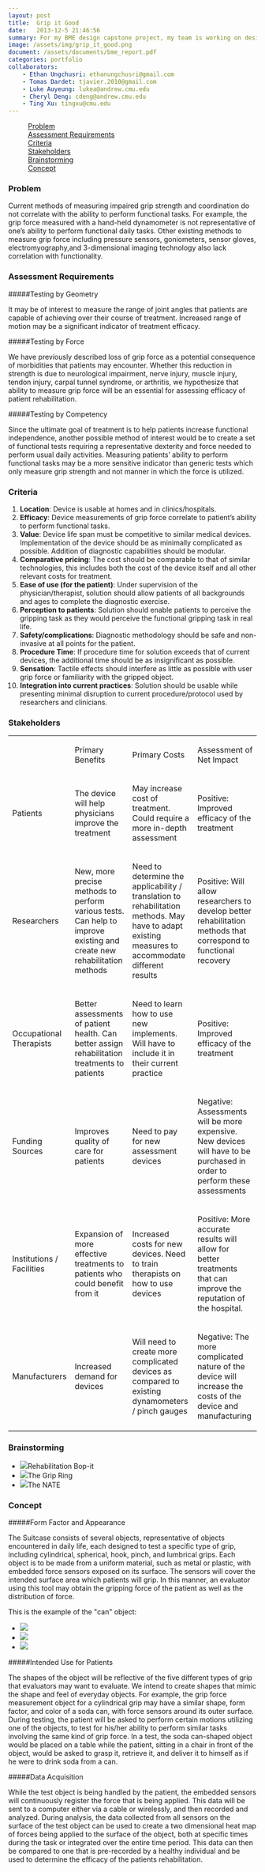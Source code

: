 ```yaml
---
layout: post
title:  Grip it Good
date:   2013-12-5 21:46:56
summary: For my BME design capstone project, my team is working on designing a novel way to detect the grip force of patients in occupational therapy. We decided to select common, every-day objects and embed them with force sensors. This would increase the functionality and association of the measured grip force to the task being performed. 
image: /assets/img/grip_it_good.png
document: /assets/documents/bme_report.pdf
categories: portfolio
collaborators:
    - Ethan Ungchusri: ethanungchusri@gmail.com
    - Tomas Dardet: tjavier.2010@gmail.com
    - Luke Auyeung: lukea@andrew.cmu.edu
    - Cheryl Deng: cdeng@andrew.cmu.edu
    - Ting Xu: tingxu@cmu.edu
---
```


<div data-magellan-expedition="fixed">
    <dl class="sub-nav">
        <dd data-magellan-arrival="background"><a href="#background">Problem</a></dd>
        <dd data-magellan-arrival="scope"><a href="#scope">Assessment Requirements</a></dd>
        <dd data-magellan-arrival="criteria"><a href="#criteria">Criteria</a></dd>
        <dd data-magellan-arrival="stakeholder"><a href="#stakeholder">Stakeholders</a></dd>
        <dd data-magellan-arrival="brainstorming"><a href="#brainstorming">Brainstorming</a></dd>
        <dd data-magellan-arrival="concept"><a href="#concept">Concept</a></dd>
    </dl>
</div>

<a name="background"></a>
<h3 data-magellan-destination="background">Problem</h3>

Current methods of measuring impaired grip strength and coordination do not correlate with the ability to perform functional tasks. For example, the grip force measured with a hand-held dynamometer is not representative of one’s ability to perform functional daily tasks. Other existing methods to measure grip force including pressure sensors, goniometers, sensor gloves, electromyography,and 3-dimensional imaging technology also lack correlation with functionality.

<a name="scope"></a>
<h3 data-magellan-destination="scope">Assessment Requirements</h3>

#####Testing by Geometry

It may be of interest to measure the range of joint angles that patients are capable of achieving over their course of treatment. Increased range of motion may be a significant indicator of treatment efficacy.

#####Testing by Force

We have previously described loss of grip force as a potential consequence of morbidities that patients may encounter. Whether this reduction in strength is due to neurological impairment, nerve injury, muscle injury, tendon injury, carpal tunnel syndrome, or arthritis, we hypothesize that ability to measure grip force will be an essential for assessing efficacy of patient rehabilitation.

#####Testing by Competency

Since the ultimate goal of treatment is to help patients increase functional independence, another possible method of interest would be to create a set of functional tests requiring a representative dexterity and force needed to perform usual daily activities. Measuring patients’ ability to perform functional tasks may be a more sensitive indicator than generic tests which only measure grip strength and not manner in which the force is utilized.

<a name="criteria"></a>
<h3 data-magellan-destination="criteria">Criteria</h3>


1. **Location**: Device is usable at homes and in clinics/hospitals.
2. **Efficacy**: Device measurements of grip force correlate to patient’s ability to perform functional tasks.
3. **Value**: Device life span must be competitive to similar medical devices. Implementation of the device should be as minimally complicated as possible. Addition of diagnostic capabilities should be modular.
4. **Comparative pricing**: The cost should be comparable to that of similar technologies, this includes both the cost of the device itself and all other relevant costs for treatment.
5. **Ease of use (for the patient)**: Under supervision of the physician/therapist, solution should allow patients of all backgrounds and ages to complete the diagnostic exercise.
6. **Perception to patients**: Solution should enable patients to perceive the gripping task as they would perceive the functional gripping task in real life.
7. **Safety/complications**: Diagnostic methodology should be safe and non-invasive at all points for the patient.
8. **Procedure Time**: If procedure time for solution exceeds that of current devices, the additional time should be as insignificant as possible.
9. **Sensation**: Tactile effects should interfere as little as possible with user grip force or familiarity with the gripped object.
10. **Integration into current practices**: Solution should be usable while presenting minimal disruption to current procedure/protocol used by researchers and clinicians.

<a name="stakeholder"></a>
<h3 data-magellan-destination="stakeholder">Stakeholders</h3>

<table cellpadding="0" cellspacing="0" class="c15"><tbody><tr class="c8"><td class="c9"><p class="c1 c10"><span class="c2"></span></p></td><td class="c7"><p class="c1"><span class="c2">Primary Benefits</span></p></td><td class="c3"><p class="c1"><span class="c2">Primary Costs</span></p></td><td class="c4"><p class="c1"><span class="c2">Assessment of Net Impact</span></p></td></tr><tr class="c8"><td class="c9"><p class="c1"><span class="c2">Patients</span></p></td><td class="c7"><p class="c1"><span class="c2">The device will help physicians improve the treatment</span></p></td><td class="c3"><p class="c1"><span class="c2">May increase cost of treatment. Could require a more in-depth assessment</span></p></td><td class="c4"><p class="c1"><span class="c2">Positive: Improved efficacy of the treatment</span></p></td></tr><tr class="c8"><td class="c9"><p class="c1"><span class="c2">Researchers</span></p></td><td class="c7"><p class="c1"><span class="c2">New, more precise methods to perform various tests. Can help to improve existing and create new rehabilitation methods</span></p></td><td class="c3"><p class="c1"><span class="c2">Need to determine the applicability / translation to rehabilitation methods. May have to adapt existing measures to accommodate different results</span></p></td><td class="c4"><p class="c1"><span class="c2">Positive: Will allow researchers to develop better rehabilitation methods that correspond to functional recovery</span></p></td></tr><tr class="c8"><td class="c9"><p class="c1"><span class="c2">Occupational Therapists</span></p></td><td class="c7"><p class="c1"><span class="c2">Better assessments of patient health. Can better assign rehabilitation treatments to patients</span></p></td><td class="c3"><p class="c1"><span class="c2">Need to learn how to use new implements. Will have to include it in their current practice</span></p></td><td class="c4"><p class="c1"><span class="c2">Positive: Improved efficacy of the treatment</span></p></td></tr><tr class="c8"><td class="c9"><p class="c1"><span class="c2">Funding Sources</span></p></td><td class="c7"><p class="c1"><span class="c2">Improves quality of care for patients</span></p></td><td class="c3"><p class="c1"><span class="c2">Need to pay for new assessment devices</span></p></td><td class="c4"><p class="c1"><span class="c2">Negative: Assessments will be more expensive. New devices will have to be purchased in order to perform these assessments</span></p></td></tr><tr class="c8"><td class="c9"><p class="c1"><span class="c2">Institutions / Facilities</span></p></td><td class="c7"><p class="c1"><span class="c2">Expansion of more effective treatments to patients who could benefit from it</span></p></td><td class="c3"><p class="c1"><span class="c2">Increased costs for new devices. Need to train therapists on how to use devices</span></p></td><td class="c4"><p class="c1"><span class="c2">Positive: More accurate results will allow for better treatments that can improve the reputation of the hospital.</span></p></td></tr><tr class="c8"><td class="c9"><p class="c1"><span class="c2">Manufacturers</span></p></td><td class="c7"><p class="c1"><span class="c2">Increased demand for devices</span></p></td><td class="c3"><p class="c1"><span class="c2">Will need to create more complicated devices as compared to existing dynamometers / pinch gauges</span></p></td><td class="c4"><p class="c1"><span class="c2">Negative: The more complicated nature of the device will increase the costs of the device and manufacturing</span></p></td></tr></tbody></table>


<a name="brainstorming"></a>
<h3 data-magellan-destination="brainstorming">Brainstorming</h3>

<ul class="small-block-grid-3">
    <li><img class="th" src="/assets/img/grip/bopit.jpg">Rehabilitation Bop-it</li>
    <li><img class="th" src="/assets/img/grip/grip_ring.jpg">The Grip Ring</li>
    <li><img class="th" src="/assets/img/grip/nate.jpg">The NATE</li>
</ul>



<a name="concept"></a>
<h3 data-magellan-destination="concept">Concept</h3>

#####Form Factor and Appearance

The Suitcase consists of several objects, representative of objects encountered in daily life, each designed to test a specific type of grip, including cylindrical, spherical, hook, pinch, and lumbrical grips. Each object is to be made from a uniform material, such as metal or plastic, with embedded force sensors exposed on its surface. The sensors will cover the intended surface area which patients will grip. In this manner, an evaluator using this tool may obtain the gripping force of the patient as well as the distribution of force.

This is the example of the "can" object: 
<ul class="small-block-grid-3">
    <li><img class="th" src="/assets/img/grip/1.png"></li>
    <li><img class="th" src="/assets/img/grip/2.png"></li>
    <li><img class="th" src="/assets/img/grip/3.png"></li>
</ul>

#####Intended Use for Patients 

The shapes of the object will be reflective of the five different types of grip that evaluators may want to evaluate. We intend to create shapes that mimic the shape and feel of everyday objects. For example, the grip force measurement object for a cylindrical grip may have a similar shape, form factor, and color of a soda can, with force sensors around its outer surface. During testing, the patient will be asked to perform certain motions utilizing one of the objects, to test for his/her ability to perform similar tasks involving the same kind of grip force. In a test, the soda can-shaped object would be placed on a table while the patient, sitting in a chair in front of the object, would be asked to grasp it, retrieve it, and deliver it to himself as if he were to drink soda from a can.

#####Data Acquisition 

While the test object is being handled by the patient, the embedded sensors will continuously register the force that is being applied. This data will be sent to a computer either via a cable or wirelessly, and then recorded and analyzed. During analysis, the data collected from all sensors on the surface of the test object can be used to create a two dimensional heat map of forces being applied to the surface of the object, both at specific times during the task or integrated over the entire time period. This data can then be compared to one that is pre-recorded by a healthy individual and be used to determine the efficacy of the patients rehabilitation.